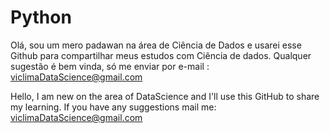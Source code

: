 # Python
Olá, sou um mero padawan na área de Ciência de Dados e usarei esse Github para compartilhar meus estudos com Ciência de dados. Qualquer sugestão é bem vinda, só me enviar por e-mail : viclimaDataScience@gmail.com

Hello, I am new on the area of DataScience and I'll use this GitHub to share my learning. If you have any suggestions mail me: viclimaDataScience@gmail.com